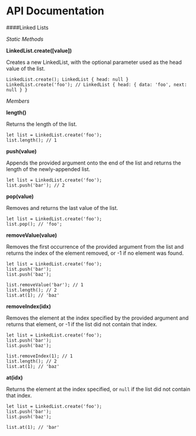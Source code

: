 # API Documentation

####Linked Lists

*Static Methods*

**LinkedList.create([value])**

Creates a new LinkedList, with the optional parameter used as the head value of the list.

```
LinkedList.create(); LinkedList { head: null }
LinkedList.create('foo'); // LinkedList { head: { data: 'foo', next: null } }
```
*Members*

**length()**

Returns the length of the list.

```
let list = LinkedList.create('foo');
list.length(); // 1
```

**push(value)**

Appends the provided argument onto the end of the list and returns the length of the newly-appended list.
```
let list = LinkedList.create('foo');
list.push('bar'); // 2
```

**pop(value)**

Removes and returns the last value of the list.
```
let list = LinkedList.create('foo');
list.pop(); // 'foo';
```

**removeValue(value)**

Removes the first occurrence of the provided argument from the list and returns the index of the element removed, or -1 if no element was found.

```
let list = LinkedList.create('foo');
list.push('bar');
list.push('baz');

list.removeValue('bar'); // 1
list.length(); // 2
list.at(1); // 'baz'
```

**removeIndex(idx)**

Removes the element at the index specified by the provided argument and returns that element, or -1 if the list did not contain that index.

```
let list = LinkedList.create('foo');
list.push('bar');
list.push('baz');

list.removeIndex(1); // 1
list.length(); // 2
list.at(1); // 'baz'
```

**at(idx)**

Returns the element at the index specified, or `null` if the list did not contain that index.

```
let list = LinkedList.create('foo');
list.push('bar');
list.push('baz');

list.at(1); // 'bar'
```